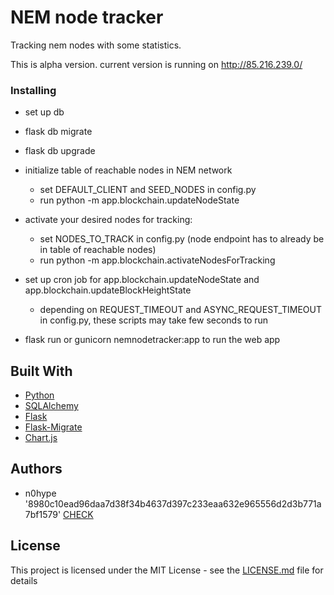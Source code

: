 # NEM node tracker

Tracking nem nodes with some statistics.

This is alpha version.
current version is running on http://85.216.239.0/


### Installing
* set up db
 * flask db migrate
 * flask db upgrade

* initialize table of reachable nodes in NEM network
  * set DEFAULT_CLIENT and SEED_NODES in config.py
  * run python -m app.blockchain.updateNodeState
* activate your desired nodes for tracking:
  * set NODES_TO_TRACK in config.py (node endpoint has to already be in table of reachable nodes)
  * run python -m app.blockchain.activateNodesForTracking

* set up cron job for app.blockchain.updateNodeState and app.blockchain.updateBlockHeightState
  * depending on REQUEST_TIMEOUT and ASYNC_REQUEST_TIMEOUT in config.py, these scripts may take few seconds to run



* flask run or gunicorn nemnodetracker:app to run the web app


## Built With

* [Python](https://www.python.org/)
* [SQLAlchemy](https://www.sqlalchemy.org/)
* [Flask](https://flask.palletsprojects.com)
* [Flask-Migrate](https://flask-migrate.readthedocs.io/en/latest/)
* [Chart.js](https://www.chartjs.org/docs/latest/)

## Authors

* n0hype '8980c10ead96daa7d38f34b4637d397c233eaa632e965556d2d3b771a7bf1579' [CHECK](https://www.xorbin.com/tools/sha256-hash-calculator)

## License

This project is licensed under the MIT License - see the [LICENSE.md](LICENSE.md) file for details
